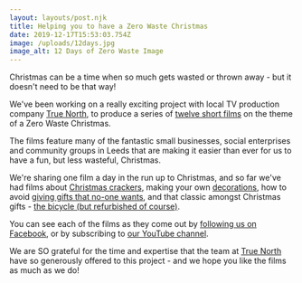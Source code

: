 ```yaml
---
layout: layouts/post.njk
title: Helping you to have a Zero Waste Christmas
date: 2019-12-17T15:53:03.754Z
image: /uploads/12days.jpg
image_alt: 12 Days of Zero Waste Image
---
```

Christmas can be a time when so much gets wasted or thrown away - but it doesn't need to be that way!

We've been working on a really exciting project with local TV production company [True North](https://www.truenorth.tv/), to produce a series of [twelve short films](https://www.youtube.com/channel/UCD4AOnL4OuGUnxHqDi_5ghQ/videos?view_as=public) on the theme of a Zero Waste Christmas.

The films feature many of the fantastic small businesses, social enterprises and community groups in Leeds that are making it easier than ever for us to have a fun, but less wasteful, Christmas. 

We're sharing one film a day in the run up to Christmas, and so far we've had films about [Christmas crackers](https://www.youtube.com/watch?v=gvi56N-onJM), making your own [decorations](https://www.youtube.com/watch?v=YuOFYE0sxtI&t=29s), how to avoid [giving gifts that no-one wants](https://www.youtube.com/watch?v=nB81ZlGAijo), and that classic amongst Christmas gifts - [the bicycle (but refurbished of course)](https://www.youtube.com/watch?v=cJ-BXnBHUlk).

You can see each of the films as they come out by [following us on Facebook](https://www.facebook.com/zerowasteleeds/), or by subscribing to [our YouTube channel](https://www.youtube.com/playlist?list=PLcImqkHEpk0pB_bvCe8dLyhwYma2pn3zg).

We are SO grateful for the time and expertise that the team at [True North](https://www.truenorth.tv/) have so generously offered to this project - and we hope you like the films as much as we do!
